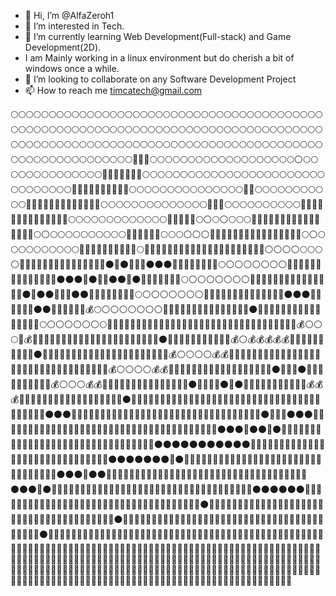 - 👋 Hi, I’m @AlfaZeroh1
- 👀 I’m interested in Tech.
- 🌱 I’m currently learning Web Development(Full-stack) and Game Development(2D).
- I am Mainly working in a linux environment but do cherish a bit of windows once a while.
- 💞️ I’m looking to collaborate on any Software Development Project
- 📫 How to reach me timcatech@gmail.com

🌕🌕🌕🌕🌕🌕🌕🌕🌕🌕🌕🌕🌕🌕🌕🌕🌕🌕🌕🌕🌕🌕🌕🌕🌕🌕🌕🌕🌕🌕🌕🌕🌕🌕🌕🌕🌕🌕🌕🌕🌕🌕🌕🌕🌕🌕🌕🌕🌕🌕🌕🌕🌕🌕🌕🌕🌕🌕🌕🌕🌕🌕🌕🌕🌕🌕🌕🌕🌕🌕🌕🌕🌕🌕🌕🌕🌕🌕🌕🌕🌕🌕🌕🌕🌕🌕🌕🌕🌕🌕🌕🌕🌕🌕🌕🌕🌕🌕🌕🌕🌕🌕🌕🌕🌕🌕🌕🌕🌕🌕🌕🌕🌕🌕🌕🌕🌕🌕🌕🌕🌕🌕🌕🌕🌕🌕🌕🌕🌕🌕🌕🌕🌕🌕🌕🌕🌕🌕🌕💭🐘🌚🌕🌕🌕🌕🌕🌕🌕🌕🌕🌕🌕🌕🌕🌕🌕🌕🌕🌕🌕⚪🌕🌕🌕🌕🌕🌕🌕🌕🌕🌕🌕🌕🌕🌕🌚🌚👕🌚🌚🌚🌚🌕🌕🌕🌕🌕🌕🌕🌕🌕🌕🌕🌕🌕🌕🌕🌕🌕🌕🌕🌕🌕🌕🌕🌕🌕🌕🌕🌕🌕🌕🌕🌕👕🌚👕👕💜🐘👕👕🌚🐘🌕🌕🌕🌕🌕🌕🌕🌕🌕🌕🌕🌕🌕🌕🌕💚✅🌕🌕🌕🌕🌕🌕🌕🌕🌕🌕🌕💭🌚👕👕👕💜💜💜🌚🌚🌚🐘🌚🌕🌕🌕🌕🌕🌕🌕🌕🌕🌕🌕🌕🌕🌕🍐💚🐘🌕🌕🌕🌕🌕🌕🌕🌕🌕🌕👕👕👕🌚🌚🌚🌚🌚🌚🌚🌚🌚🐘🌚🌕🌕🌕🌕🌕🌕🌕🌕🌕🌕🌕🌕🌕🍐💚🌳🌳🐘🌕⚪🌕⚪🌕🌕🌕🌚🐘👕🌚🌚🌚🌚🌚🌚🌚🌚🌚🌚🐘🌚🐘🌕⚪🌕🌕🌕🌕🌕🌕🌕🌕🌕🌕💚🌳🌳🌚🌚🐘🌕🌕🌕⚪⚪⚪🌚👕🌚🌚🌚🌚🌚🌚🌚🌚🌚🌚🌚🌚🌚🌚🌕⚪🌕🌕🌕🌕🌕🌕🌕🌕🌕🌕🌳🌳🌚🌚🌚🌚🍪🍪🍪🍪🌕🌚🌚🌚🌚🌚🌚🌚🌚🌚🌚🌚🌚🌚🌚🌚🐘🌚🐘🍐🍐🍐⚪⚪⚪⚪🌕🌕🌕⚪🌚🌳🌚🌚🌚🌚🌚🐘🍪🍪🍪🌚🌚🐘🌚⚫🌚⚫🌚🌚🌚⚫⚫⚫🌚🌚🐘🌚🌚🍐🍐💚🌕⚪⚪⚪⚪⚪⚪⚪🌚🌚🌳🌚🌚🌚🌚🐘🐘🌚🌚🌚🌚🌚⚫⚫⚫🌚⚫🌚🌚⚫⚫🌚⚫🌚🌚🐘🌚🍐🍐💚🌕⚪⚪⚪⚪⚪⚪⚪🌚🌚🌚🌚🌚🌚🌚🌚🌚🌚🌚🌚🐘🌚🌚⚫🌚⚫⚫🌚🌚🌚⚫⚫🌚🌚🌚🐘🌚💛🍐🍐🌕⚪⚪⚪⚪⚪⚪⚪🌚🌚🌚🌚🌚🌚🌚🌚🌚🌚🌚🌚🐘🌚⚫⚫⚫🌚🌚🌚🌚🌚🌚⚫⚫🌚🌚🐘🌚💛🍐💰🌕⚪⚪⚪⚪⚪⚪⚪🌚🌚🌚🌚🌚🌚🌚🌚🌚🌚🌚🐘🌚🌚🌚⚫🌚🌚🌚💜🌚🌚🌚🌚🌚🌚🌚🌚🌚💛🍐🍐🌕⚪⚪⚪⚪⚪⚪🌕🌚🌚🌚🌚🌚🌚🌚🌚🌚🌚🌚🐘🐘🌚🌚🌚🌚🌚🌚🌚🙊🌚🌚🌚🌚🌚🌚🌚🌚🍐💛🍐🍐💰⚪⚪🌕🍪💰🍪🌚🌚🌳🌳🌚🌚🌚🌚🌚🌚🌚🌚🌚🌚🌚🌚🌚🌚🌚🌚💼⚫🌚🌚🌚🌚🌚🌚🌚🌚💛💚🍐💰⚪💰💰💰💰💰🌚🌚🌚🌚🌚🌚🌚🌚🌳🌚⚫🌚🌚🌚🌚🌚🌚🌚🌚🌚🌚🌚🌚🌚🌚🌚🌚🌚🌚🌚💛🍐🍐💰⚪⚪⚪⚪💰💰🌚🌚🌚🌚🌚🌚🌳🐘🌚🌚🌚🌚🌚🌚🌚🌚🌚🌚🌚🌚🌚🌚🌚🌚🌚🌚🌚🌚🌚🌚💛💚💛💰⚪⚪⚪⚪💰💰🌚🌚🌚🌚🌚🌚🌳🌚🌚🌚🌚🌚🌚🌚🌚🌚🌚🌚⚫🌚🌚🌚⚫🌚🌚🌚🌚🌚🌚🐘💚💚💛💰⚪⚪⚪💰💰💛🌚🌚🌚🌚🌚🌚🌚🌚🌚🌚🌚🐘🌚🌚⚫🌚🌚🌚🌚⚫🌚⚫🌚🌚🌚🌚🌚🌚🍐💚💚💚💛💰💰💰💛💛💛💚🌚🌚🌚🌚🌚🌚🌚🌚🌚🌚🌚🌚🌚🌚⚫🌚🌚🌚🌚🌚🌚🌚🌚🌚🌚🌚🌚🌳💚💚💚🍐🍐💛💛💛💛🍪💚💚🌚🌚🌚🌚🌚🌚🌚🌚🌚🌚🌚🌚🌚🌚⚫⚫⚫🌚🌚🌚🌚🌚🌚🌚🌚🌚🌚🌳🌳🌳🌳💚💚🍐💚💛💚🌳💚💚🌚🌚🌚💼🌚🌚🌚🌚🌚🌚⚫🌚🌚🌚⚫⚫⚫🌚🌚🌚🌚🌚🌚🌚🌚🌚🌚🌳🌳🌳🌳🌳🌳🌳🌳💚💚🌳💚💚🌚🌚🌚🌚🙊🌚🌚💼🌚🌚🌚🌚🌚🌚🌚⚫⚫⚫🌚⚫⚫🌚⚫🌚🌚🌚🌚🌳🌳🌳🌳🌳🌳🌳🌳🌳🌳🌳🌳🌳🌚🌚💼🙊🌚🌚🙊🙊🌚🌚🌚🌚🌚🌚🌚⚫⚫⚫⚫⚫⚫⚫⚫⚫⚫⚫🌚🌳🌳🌳🌳🌳🌳🌳🌳🌚🌳🌳🌳🌳🌚🌚🙊🙊🌚💼🙊🙊🙊🌚🌚🌚🌚🌚🌚🌚⚫⚫⚫⚫⚫⚫⚫🌚⚫🌚🌚🌳🌚🌳🌳🌳🌳🌳🌳🌚🌚🌳🌳🌳🌚🌚🌚🌚🌚💼💼💼💼💼💼🍓🙊🌚🌚🌚🌚⚫⚫⚫🌚⚫⚫🌚🌚🌚🌚🌳🌚🌚🌚🌳🌚🌚🌚🌚🌳🌳🌳🌳🌚🌚🌚🌚💼💼💼💼🙊🙊🌚🙊🐘🌚🌚🌚🌚🌚⚫⚫⚫🌚⚫🌚🌚🌚🌚🌚🌚🌚🌚🌳🌳🌳🌚🌳🌳🌳🌳🌚🌚🌚💼💼💼💼💼🙊🍪🍪🍪🌚🐘🌚🌚🌚🌚🌚⚫⚫⚫⚫⚫⚫🌚🌚🌚🍪🍪💚💚💚🌳💚💚💚🌳🌳🌳🌳🌚🌚💼💼💼🌚🙊🍪🍪🐘🌚🌚🌚🌚🌚💼🌚🌚🌚🌚⚫🌚🌚🌚🌚💼🌚🍑🍑🍑🍑🍑🍪💚💚💚💚💚💚💚🌚🌚🌚🌚🌚🍪🍪🍑🍑🌚🌚🌚🌚🌚💼💼💼🌚🌚⚫💼💼💼💼💼💼🙊🍑🍑🍑🍑🍑🙊🍑🍑🍪💚💚💚💚🌳🌳🍪🍪🍑🍑🍑🍑🍑🍪🙊🌚🙊🌚🌚🌚🌚🌚💼🌚⚫💼💼💼💼💼🙊🍑🍑🍑🍑🍑🍑🍑🍑🍑🍑🍪💚💚🍪🍪🍑🍑🍑🍑🍑🍑🍑🍑🙊🙊🙊🙊🙊🌚🌚🌚🌚💼💼💼🌚💼🙊🙊🙊🍑🍑🙊🍑🍑🍑🍑🍑🍑🍑🍑🍪🍪🍑🍑🍑🍑🍑🍑🍑🍑🍑🍑🙊🌚🙊🌚🌚🌚🌚🙊🙊🙊💼🌚🌚🙊🌚🌚🍑🍑🍑🍑🍑🍑🍑🙊🙊🍑🙊🙊👛🍑🍑🍑🍑🍑🙊🍑🍑🍑🍑🍑🍑🍑🌚🍑🍪🌚🌚🌚🙊🙊🙊🌚🌚🌚🍑🍪🍑🙊🍑🍑🍑🍑🍑🙊🍑🙊🍑🙊🙊🙊🍑🍑🍑🍑🍑🍑🍑🍑🍑🍑🍑🍑🍑🍑🍑🌚🌚🙊🍑🙊🙊🌚🙊🙊🍑🙊🙊🍑🍑🍑🍑🍑🍑🙊🙊🙊🙊🙊🙊🙊🍑🍑🍑🙊🍑🍑🍑🍑🍑🍑🍑🍑🍑🙊🙊🍑🍑🙊🙊🙊🍑🙊🙊🙊🙊🙊🍑🍑🍑🍑🍑🍑🍑🍑🙊🍑🙊🙊🙊🙊🍑🍑🙊🙊🍑🍑🍑🍑🍑🍑🍑🍑🍑🍑🙊🙊🙊🙊🙊🙊🙊🙊🙊🙊🙊🍑🍑🍑🍑🍑🍑🍑🍑🍑🙊🙊🙊🙊🙊🙊


<!---
AlfaZeroh1/AlfaZeroh1 is a ✨ special ✨ repository because its `README.md` (this file) appears on your GitHub profile.
You can click the Preview link to take a look at your changes.
--->
